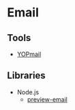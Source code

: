 # Email

## Tools

- [YOPmail](https://yopmail.com)

## Libraries

- Node.js
  - [preview-email](/nodejs/libraries/preview-email.md)

<!--
https://htmlemailcheck.com
-->
